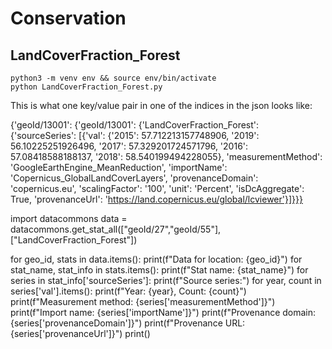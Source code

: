 # Conservation

## LandCoverFraction_Forest

	python3 -m venv env && source env/bin/activate
	python LandCoverFraction_Forest.py

This is what one key/value pair in one of the indices in the json looks like: 

{'geoId/13001': {'geoId/13001': {'LandCoverFraction_Forest': {'sourceSeries': [{'val': {'2015': 57.712213157748906, '2019': 56.10225251926496, '2017': 57.329201724571796, '2016': 57.08418588188137, '2018': 58.540199494228055}, 'measurementMethod': 'GoogleEarthEngine_MeanReduction', 'importName': 'Copernicus_GlobalLandCoverLayers', 'provenanceDomain': 'copernicus.eu', 'scalingFactor': '100', 'unit': 'Percent', 'isDcAggregate': True, 'provenanceUrl': 'https://land.copernicus.eu/global/lcviewer'}]}}}


import datacommons
data = datacommons.get_stat_all(["geoId/27","geoId/55"], ["LandCoverFraction_Forest"])

for geo_id, stats in data.items():
    print(f"Data for location: {geo_id}")
    for stat_name, stat_info in stats.items():
        print(f"Stat name: {stat_name}")
        for series in stat_info['sourceSeries']:
            print(f"Source series:")
            for year, count in series['val'].items():
                print(f"Year: {year}, Count: {count}")
            print(f"Measurement method: {series['measurementMethod']}")
            print(f"Import name: {series['importName']}")
            print(f"Provenance domain: {series['provenanceDomain']}")
            print(f"Provenance URL: {series['provenanceUrl']}")
            print()